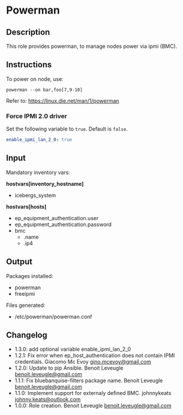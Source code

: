 # Powerman

## Description

This role provides powerman, to manage nodes power via ipmi (BMC).

## Instructions

To power on node, use:

```
powerman --on bar,foo[7,9-10]
```

Refer to: https://linux.die.net/man/1/powerman

### Force IPMI 2.0 driver

Set the following variable to `true`. Default is `false`.

``` yml
enable_ipmi_lan_2_0: true
```

## Input

Mandatory inventory vars:

**hostvars[inventory_hostname]**

* icebergs_system

**hostvars[hosts]**

* ep_equipment_authentication.user
* ep_equipment_authentication.password
* bmc
   * .name
   * .ip4

## Output

Packages installed:

* powerman
* freeipmi

Files generated:

* /etc/powerman/powerman.conf

## Changelog

* 1.3.0: add optional variable enable_ipmi_lan_2_0
* 1.2.1: Fix error when ep_host_authentication does not contain IPMI credentials. Giacomo Mc Evoy <gino.mcevoy@gmail.com>
* 1.2.0: Update to pip Ansible. Benoit Leveugle <benoit.leveugle@gmail.com>
* 1.1.1: Fix bluebanquise-filters package name. Benoit Leveugle <benoit.leveugle@gmail.com>
* 1.1.0: Implement support for externaly defined BMC. johnnykeats <johnny.keats@outlook.com>
* 1.0.0: Role creation. Benoit Leveugle <benoit.leveugle@gmail.com>
